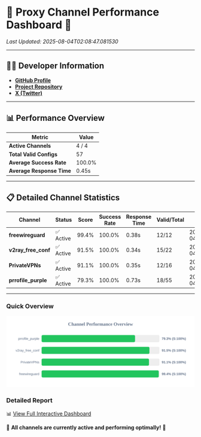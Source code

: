 # 🌟 Proxy Channel Performance Dashboard 🌟

_Last Updated: 2025-08-04T02:08:47.081530_

---

## 👩‍💻 Developer Information

- **[GitHub Profile](https://github.com/4n0nymou3)**  
- **[Project Repository](https://github.com/4n0nymou3/multi-proxy-config-fetcher)**  
- **[X (Twitter)](https://x.com/4n0nymou3)**  

---

## 📊 Performance Overview

| Metric                | Value       |
|-----------------------|-------------|
| **Active Channels**   | 4 / 4       |
| **Total Valid Configs** | 57          |
| **Average Success Rate** | 100.0%      |
| **Average Response Time** | 0.45s       |

---

## 📋 Detailed Channel Statistics

| Channel          | Status     | Score  | Success Rate | Response Time | Valid/Total | Last Success               |
|------------------|------------|--------|--------------|---------------|-------------|----------------------------|
| **freewireguard**  | ✅ Active  | 99.4%  | 100.0% | 0.38s         | 12/12       | 2025-08-04T02:08:47.079787 |
| **v2ray_free_conf**  | ✅ Active  | 91.5%  | 100.0% | 0.34s         | 15/22       | 2025-08-04T02:08:46.292753 |
| **PrivateVPNs**  | ✅ Active  | 91.1%  | 100.0% | 0.35s         | 12/16       | 2025-08-04T02:08:46.681153 |
| **prrofile_purple**  | ✅ Active  | 79.3%  | 100.0% | 0.73s         | 18/55       | 2025-08-04T02:08:45.904661 |

---

### Quick Overview
<div align="center">
  <a href="https://raw.githubusercontent.com/nullluser/NullRepo/refs/heads/main/assets/channel_stats_chart.svg">
    <img src="https://raw.githubusercontent.com/nullluser/NullRepo/refs/heads/main/assets/channel_stats_chart.svg" alt="Source Performance Statistics" width="800">
  </a>
</div>

### Detailed Report
📊 [View Full Interactive Dashboard](https://htmlpreview.github.io/?https://github.com/nullluser/NullRepo/blob/main/assets/performance_report.html)

🎉 **All channels are currently active and performing optimally!** 🎉
